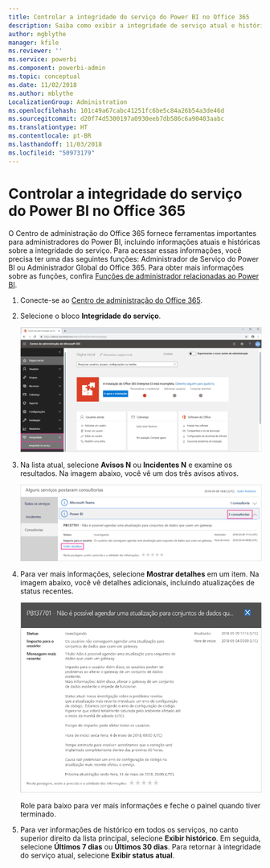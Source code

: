 ```yaml
---
title: Controlar a integridade do serviço do Power BI no Office 365
description: Saiba como exibir a integridade de serviço atual e histórica no Centro de administração do Office 365.
author: mgblythe
manager: kfile
ms.reviewer: ''
ms.service: powerbi
ms.component: powerbi-admin
ms.topic: conceptual
ms.date: 11/02/2018
ms.author: mblythe
LocalizationGroup: Administration
ms.openlocfilehash: 101c49a67cabc41251fc6be5c84a26b54a3de46d
ms.sourcegitcommit: d20f74d5300197a0930eeb7db586c6a90403aabc
ms.translationtype: HT
ms.contentlocale: pt-BR
ms.lasthandoff: 11/03/2018
ms.locfileid: "50973179"
---
```

# <a name="track-power-bi-service-health-in-office-365"></a>Controlar a integridade do serviço do Power BI no Office 365

O Centro de administração do Office 365 fornece ferramentas importantes para administradores do Power BI, incluindo informações atuais e históricas sobre a integridade do serviço. Para acessar essas informações, você precisa ter uma das seguintes funções: Administrador de Serviço do Power BI ou Administrador Global do Office 365. Para obter mais informações sobre as funções, confira [Funções de administrador relacionadas ao Power BI](service-admin-administering-power-bi-in-your-organization.md#administrator-roles-related-to-power-bi).

1. Conecte-se ao [Centro de administração do Office 365](https://portal.office.com/adminportal).

1. Selecione o bloco **Integridade do serviço**.

    ![Bloco de integridade do serviço](media/service-admin-health/service-health-tile.png)

1. Na lista atual, selecione **Avisos N** ou **Incidentes N** e examine os resultados. Na imagem abaixo, você vê um dos três avisos ativos.

    ![Avisos ativos](media/service-admin-health/active-advisories.png)

1. Para ver mais informações, selecione **Mostrar detalhes** em um item. Na imagem abaixo, você vê detalhes adicionais, incluindo atualizações de status recentes.

    ![Detalhes do aviso](media/service-admin-health/advisory-details.png)

    Role para baixo para ver mais informações e feche o painel quando tiver terminado.

1. Para ver informações de histórico em todos os serviços, no canto superior direito da lista principal, selecione **Exibir histórico**. Em seguida, selecione **Últimos 7 dias** ou **Últimos 30 dias**. Para retornar à integridade do serviço atual, selecione **Exibir status atual**.